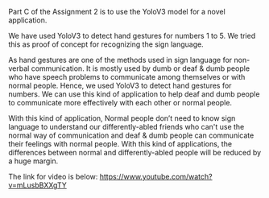 Part C of the Assignment 2 is to use the YoloV3 model for a novel application.  

We have used YoloV3 to detect hand gestures for numbers 1 to 5. We tried this as proof of concept for recognizing the sign language.  

As hand gestures are one of the methods used in sign language for non-verbal communication. It is mostly used by dumb or deaf & dumb people who have speech problems to communicate among themselves or with normal people. Hence, we used YoloV3 to detect hand gestures for numbers. We can use this kind of application to help deaf and dumb people to communicate more effectively with each other or normal people. 

With this kind of application, Normal people don’t need to know sign language to understand our differently-abled friends who can't use the normal way of communication and deaf & dumb people can communicate their feelings with normal people. With this kind of applications, the differences between normal and differently-abled people will be reduced by a huge margin. 


The link for video is below: 
https://www.youtube.com/watch?v=mLusbBXXgTY
